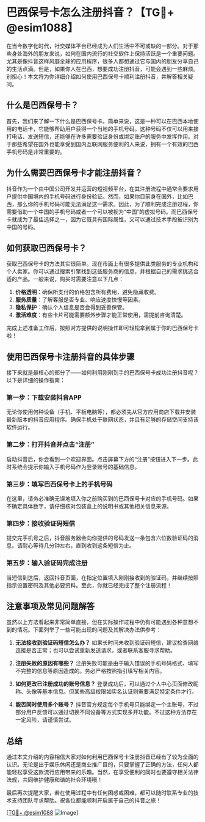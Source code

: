 # 巴西保号卡怎么注册抖音？【TG💪+ @esim1088】

在当今数字化时代，社交媒体平台已经成为人们生活中不可或缺的一部分。对于那些身处海外的朋友来说，如何在国内流行的社交软件上保持活跃是一个重要问题。尤其是像抖音这样风靡全球的应用程序，很多人都想通过它与国内的朋友分享自己的生活点滴。但是，如果你人在巴西，想要成功注册抖音，可能会遇到一些麻烦。别担心！本文将为你详细介绍如何使用巴西保号卡顺利注册抖音，并解答相关疑问。

## 什么是巴西保号卡？

首先，我们来了解一下什么是巴西保号卡。简单来说，这是一种可以在巴西本地使用的电话卡，它能够帮助用户获得一个当地的手机号码。这种号码不仅可以用来接打电话、发送短信，还能够在许多需要验证身份或绑定账户的服务中发挥作用。对于那些希望在国外也能享受到国内互联网服务便利的人来说，拥有一个有效的巴西手机号码是非常重要的。

## 为什么需要巴西保号卡才能注册抖音？

抖音作为一个由中国公司开发并运营的短视频平台，在其注册流程中通常会要求用户提供中国境内的手机号码进行身份验证。然而，如果你目前身在国外，比如巴西，那么你的手机号码可能无法满足这一需求。因此，为了顺利完成注册过程，你需要借助一个中国的手机号码或者一个可以被视为“中国”的虚拟号码。而巴西保号卡就成为了最佳选择之一，因为它既具有国际属性，又可以通过技术手段被识别为中国的号码。

## 如何获取巴西保号卡？

获取巴西保号卡的方法其实很简单。现在市面上有很多提供此类服务的专业机构和个人卖家。你可以通过搜索引擎找到这些服务商的信息，并根据自己的需求挑选合适的产品。一般来说，购买时需要注意以下几点：

1. **价格透明**：确保所支付的价格包含所有费用，避免隐藏收费。
2. **服务质量**：了解客服是否专业、响应速度快慢等因素。
3. **隐私保护**：确认个人信息是否会得到妥善保管。
4. **激活难度**：有些卡片可能需要额外步骤才能正常使用，需提前咨询清楚。

完成上述准备工作后，按照对方提供的说明操作即可轻松拿到属于你的巴西保号卡啦！

## 使用巴西保号卡注册抖音的具体步骤

接下来就是最核心的部分了——如何利用刚刚到手的巴西保号卡成功注册抖音呢？以下是详细的操作指南：

### 第一步：下载安装抖音APP
无论你使用何种设备（手机、平板电脑等），都必须先从官方应用商店下载并安装最新版本的抖音应用程序。确保手机处于联网状态，并且有足够的存储空间支持该软件运行。

### 第二步：打开抖音并点击“注册”
启动抖音后，你会看到一个欢迎界面。点击屏幕下方的“注册”按钮进入下一步。此时系统会提示你输入手机号码作为登录账号的基础信息。

### 第三步：填写巴西保号卡上的手机号码
在这里，请务必准确无误地填入你之前购买到的巴西保号卡对应的手机号码。如果不确定具体数字，请仔细核对包装盒上的说明书或其他相关信息来源。

### 第四步：接收验证码短信
提交完手机号之后，抖音服务器会向你提供的号码发送一条包含六位数验证码的消息。请耐心等待几分钟左右，直到收到这条短信为止。

### 第五步：输入验证码完成注册
当短信到达后，返回抖音页面，在指定位置填入刚刚接收到的验证码，并继续按照指示设置密码及其他必要资料。至此，你就已经完成了整个注册流程！

## 注意事项及常见问题解答

虽然以上方法看起来非常简单直接，但在实际操作过程中仍有可能遇到各种意想不到的情况。下面列举了一些可能出现的问题及其解决办法供参考：

1. **无法接收到验证码短信怎么办？**
   如果长时间未收到验证码短信，建议检查网络连接是否正常；也可以尝试重新发送请求，或者联系客服寻求帮助。

2. **注册失败的原因有哪些？**
   注册失败可能是由于输入错误的手机号码格式、填写不完整的信息等原因造成的。务必严格按照指引填写相关内容。

3. **如何更改已注册成功的账号信息？**
   登录成功后，可以通过个人中心页面修改昵称、头像等基本信息。但某些高级权限如实名认证则需要满足特定条件才行。

4. **能否同时使用多个账号？**
   抖音官方规定每个手机号只能绑定一个主账号，不过部分用户反馈可以通过切换不同设备等方式实现多开功能。不过这种方法存在一定风险，请谨慎尝试。

## 总结

通过本文介绍的内容相信大家对如何利用巴西保号卡注册抖音已经有了较为全面的认识。无论是出于娱乐休闲还是商业推广目的，只要掌握了正确的方法，任何人都能轻松享受这款流行应用带来的乐趣。当然，在享受便利的同时也要遵守相关法律法规，共同维护健康和谐的社会环境哦！

最后再次提醒大家，若在使用过程中有任何困惑或困难，都可以随时联系专业的技术支持团队寻求帮助。祝各位都能顺利开启属于自己的抖音之旅！

[[TG💪+ @esim1088](https://t.me/s/esim1088) ![Image](https://i.postimg.cc/4NQfJmqS/Snipaste-2025-05-13-00-14-12.png)]